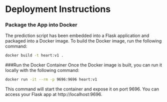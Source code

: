 # Deployment Instructions

### Package the App into Docker

The prediction script has been embedded into a Flask application and packaged into a Docker image. To build the Docker image, run the following command:

```bash
docker build -t heart:v1 .
```

###Run the Docker Container
Once the Docker image is built, you can run it locally with the following command:
```bash
docker run -it --rm -p 9696:9696 heart:v1
```
This command will start the container and expose it on port 9696. You can access your Flask app at http://localhost:9696.
